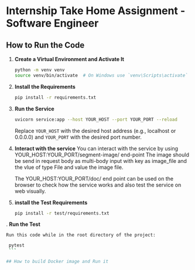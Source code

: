 # Internship Take Home Assignment - Software Engineer

## How to Run the Code

1. **Create a Virtual Environment and Activate It**

    ```bash
    python -m venv venv
    source venv/bin/activate  # On Windows use `venv\Scripts\activate`
    ```

2. **Install the Requirements**

    ```bash
    pip install -r requirements.txt
    ```

3. **Run the Service**

    ```bash
    uvicorn service:app --host YOUR_HOST --port YOUR_PORT --reload
    ```
    Replace `YOUR_HOST` with the desired host address (e.g., localhost or 0.0.0.0) and `YOUR_PORT` with the desired port number.

4. **Interact with the service**
    You can interact with the service by using YOUR_HOST:YOUR_PORT/segment-image/ end-point
    The image should be send in request body as multi-body input with key as image_file and the vlue of type File and value the image file.
    
    The YOUR_HOST:YOUR_PORT/doc/ end point can be used on the browser to check how the service works and also test the service on web visually.

5. **install the Test Requirements**

    ```bash
    pip install -r test/requirements.txt
    ```

. **Run the Test**

    Run this code while in the root directory of the project:

   ```bash
    pytest
    ```

## How to build Docker image and Run it
